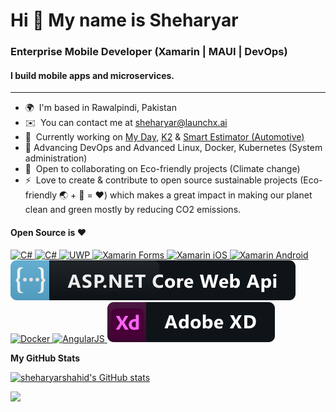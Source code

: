 # Hi 👋 My name is Sheharyar
### Enterprise Mobile Developer (Xamarin | MAUI | DevOps)
#### I build mobile apps and microservices.
-----------------------------------------------------

*   🌍  I'm based in Rawalpindi, Pakistan
*   ✉️  You can contact me at [sheharyar@launchx.ai](mailto:sheharyar@launchx.ai)
*   🚀  Currently working on [My Day](http://apps.microsoft.com/store/detail/my-day-plan-your-goals/9MW3R92ZKPR7), [K2](https://apps.apple.com/en/app/dein-gruenwelt/id1617087978) & [Smart Estimator (Automotive)](https://www.smartestimatorapp.com/)
*   🧠  Advancing DevOps and Advanced Linux, Docker, Kubernetes (System administration)
*   🤝  Open to collaborating on Eco-friendly projects (Climate change)
*   ⚡   Love to create & contribute to open source sustainable projects (Eco-friendly 🌏 + 🌱 = ❤️) which makes a great impact in making our planet clean and green mostly by reducing CO2 emissions.

#### Open Source is ❤
<p align="left">
  
  <a href="https://docs.microsoft.com/en-us/dotnet/csharp/">
      <img src="https://raw.githubusercontent.com/sheharyarshahid/ColoredBadges/master/svg/dev/languages/csharp_dotnet.svg" alt="C#" style="vertical-align:top margin:6px 4px">
  </a>
  
  <a href="https://docs.microsoft.com/en-us/dotnet/maui/what-is-maui">
      <img src="https://github.com/sheharyarshahid/ColoredBadges/blob/master/svg/dev/frameworks/dotnet_maui.svg" alt="C#" style="vertical-align:top margin:6px 4px">
  </a>
  
  <a href="https://docs.microsoft.com/en-us/windows/uwp/">
      <img src="https://github.com/sheharyarshahid/ColoredBadges/blob/master/svg/dev/frameworks/uwp.svg" alt="UWP" style="vertical-align:top margin:6px 4px">
  </a>
  
  <a href="https://github.com/xamarin/Xamarin.Forms">
    <img src="https://github.com/sheharyarshahid/ColoredBadges/blob/master/svg/dev/frameworks/xamarin_forms.svg" alt="Xamarin Forms" style="vertical-align:top margin:6px 4px">
  </a>
  <a href="https://docs.microsoft.com/en-us/xamarin/ios">
      <img src="https://github.com/sheharyarshahid/ColoredBadges/blob/master/svg/dev/frameworks/xamarin_ios.svg" alt="Xamarin iOS" style="vertical-align:top margin:6px 4px">
  </a>
  <a href="https://docs.microsoft.com/en-us/xamarin/android">
      <img src="https://github.com/sheharyarshahid/ColoredBadges/blob/master/svg/dev/frameworks/xamarin_android.svg" alt="Xamarin Android" style="vertical-align:top margin:6px 4px">
  </a>
  <a href="https://docs.microsoft.com/en-us/aspnet/core/">
    <img src="https://github.com/sheharyarshahid/ColoredBadges/blob/master/svg/dev/frameworks/webapi.svg" alt="AngularJS" style="vertical-align:top margin:6px 4px">
  </a>
  <a href="https://www.docker.com/">
    <img src="https://raw.githubusercontent.com/sheharyarshahid/ColoredBadges/master/svg/dev/tools/docker.svg" alt="Docker" style="vertical-align:top margin:6px 4px">
  </a>  
  <a href="#">
    <img src="https://github.com/sheharyarshahid/ColoredBadges/blob/master/svg/dev/misc/iot.svg" alt="AngularJS" style="vertical-align:top margin:6px 4px">
  </a>  
  <a href="https://www.adobe.com/products/xd">
    <img src="https://github.com/sheharyarshahid/ColoredBadges/blob/master/svg/design/adobe_xd.svg" alt="Adobe XD" style="vertical-align:top margin:6px 4px">
  </a>
</p>


<b>My GitHub Stats</b>

<a href="http://www.github.com/sheharyarshahid"><img src="https://github-readme-stats.vercel.app/api?username=sheharyarshahid&show_icons=true&hide=&count_private=true&title_color=14b8a6&text_color=444e59&icon_color=22c55e&bg_color=ffffff&hide_border=true&show_icons=true" alt="sheharyarshahid's GitHub stats" /></a>

<a href="http://www.github.com/sheharyarshahid"><img src="https://github-readme-streak-stats.herokuapp.com/?user=sheharyarshahid&stroke=444e59&background=ffffff&ring=14b8a6&fire=14b8a6&currStreakNum=444e59&currStreakLabel=14b8a6&sideNums=444e59&sideLabels=444e59&dates=444e59&hide_border=true" /></a>

<!--  <a href="https://www.typescriptlang.org/">
    <img src="https://raw.githubusercontent.com/sheharyarshahid/ColoredBadges/master/svg/dev/languages/ts.svg" alt="C#" style="vertical-align:top margin:6px 4px">
  </a>-->
